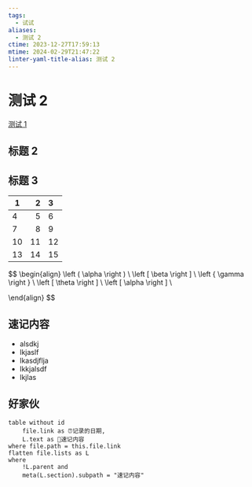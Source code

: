 ```yaml
---
tags:
  - 试试
aliases:
  - 测试 2
ctime: 2023-12-27T17:59:13
mtime: 2024-02-29T21:47:22
linter-yaml-title-alias: 测试 2
---
```


# 测试 2

[测试 1](./20231227175836027.md)

## 标题 2

## 标题 3

| 1 | 2 | 3 |
| ---- | ---: | :--- |
| 4 | 5 | 6 |
| 7 | 8 | 9 |
| 10 | 11 | 12 |
| 13 | 14 | 15 |

$$
\begin{align}
\left ( \alpha \right ) \\
\left [ \beta \right ] \\
\left \{ \gamma \right \} \\
\left [ \theta \right ] \\
\left [ \alpha \right ] \\

\end{align}
$$

## 速记内容
- alsdkj
- lkjaslf
- lkasdjflja
- lkkjalsdf
- lkjlas

## 好家伙

```dataview
table without id 
    file.link as ⏰记录的日期,
    L.text as 📝速记内容
where file.path = this.file.link
flatten file.lists as L
where
    !L.parent and
    meta(L.section).subpath = "速记内容"
```